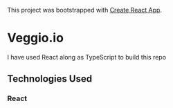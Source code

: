 This project was bootstrapped with [Create React App](https://github.com/facebook/create-react-app).

# Veggio.io
I have used React along as TypeScript to build this repo

## Technologies Used
### React
